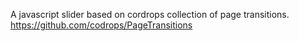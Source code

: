 A javascript slider based on cordrops collection of page transitions.
https://github.com/codrops/PageTransitions
